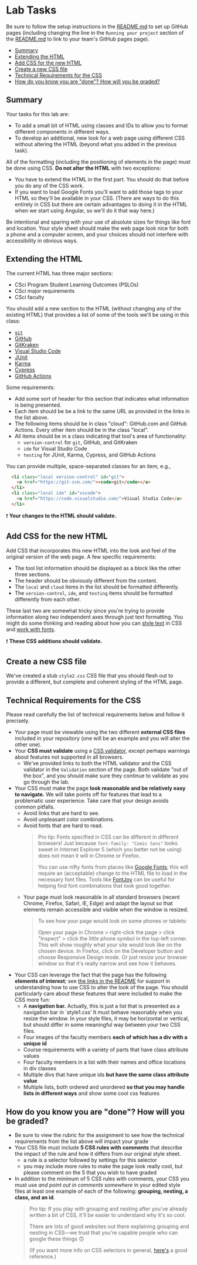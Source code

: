 # Lab Tasks <!-- omit in toc -->

Be sure to follow the setup instructions in the [README.md](README.md) to set up
GitHub pages (including changing the line in the `Running your project` section of
the [README.md](README.md) to link to your team's GitHub pages page).

- [Summary](#summary)
- [Extending the HTML](#extending-the-html)
- [Add CSS for the new HTML](#add-css-for-the-new-html)
- [Create a new CSS file](#create-a-new-css-file)
- [Technical Requirements for the CSS](#technical-requirements-for-the-css)
- [How do you know you are "done"? How will you be graded?](#how-do-you-know-you-are-done-how-will-you-be-graded)

## Summary

Your tasks for this lab are:

- To add a small bit of HTML using classes and IDs to allow you to format
  different components in different ways.
- To develop an additional, new look for a web page using different CSS without altering
  the HTML (beyond what you added in the previous task).

All of the formatting (including the positioning of elements in the page) must
  be done using CSS. **Do not alter the HTML** with two exceptions:

- You have to extend the HTML in the first part. You should do that before you do
  any of the CSS work.
- If you want to load Google Fonts you'll want to add those tags to your HTML so
  they'll be available in your CSS. (There are ways to do this entirely in CSS
  but there are certain advantages to doing it in the HTML when we start using Angular, so we'll do it that way here.)

Be intentional and sparing with your use of absolute sizes for things like font and
location. Your style sheet should make the web page look nice for both a phone and
a computer screen, and your choices should not interfere with accessibility in
obvious ways.

## Extending the HTML

The current HTML has three major sections:

- CSci Program Student Learning Outcomes (PSLOs)
- CSci major requirements
- CSci faculty

You should add a new section to the HTML (without changing any of the existing HTML)
that provides a list of some of the tools we'll be using in this class:

- [`git`](https://git-scm.com/)
- [GitHub](https://github.com/)
- [GitKraken](https://www.gitkraken.com/git-client)
- [Visual Studio Code](https://code.visualstudio.com/)
- [JUnit](https://junit.org/)
- [Karma](https://karma-runner.github.io/latest/index.html)
- [Cypress](https://www.cypress.io/)
- [GitHub Actions](https://github.com/features/actions)

Some requirements:

- Add some sort of header for this section that indicates what information is
  being presented.
- Each item should be be a link to the same URL as provided in the links in the
  list above.
- The following items should be in class "cloud": GitHub.com and GitHub Actions.
  Every other item should be in the class "local".
- All items should be in a class indicating that tool's area of functionality:
  - `version-control` for `git`, GitHub, and GitKraken
  - `ide` for Visual Studio Code
  - `testing` for JUnit, Karma, Cypress, and GitHub Actions

You can provide multiple, space-separated classes for an item, e.g.,

```html
  <li class="local version-control" id="git">
    <a href="https://git-scm.com/"><code>git</code></a>
  </li>
  <li class="local ide" id="vscode">
    <a href="https://code.visualstudio.com/">Visual Studio Code</a>
  </li>
```

:exclamation: **Your changes to the HTML should validate.**

## Add CSS for the new HTML

Add CSS that incorporates this new HTML into the look and feel of the original
version of the web page. A few specific requirements:

- The tool list information should be displayed as a block like the other three sections.
- The header should be obviously different from the content.
- The `local` and `cloud` items in the list should be formatted differently.
- The `version-control`, `ide`, and `testing` items should be formatted differently
  from each other.

These last two are somewhat tricky since you're trying to provide information along
two independent axes through just text formatting. You might do some thinking and
reading about how you can [style text](https://www.w3schools.com/css/css_text.asp)
in CSS and [work with fonts](https://www.w3schools.com/css/css_font.asp).

:exclamation: **These CSS additions should validate.**

## Create a new CSS file

We've created a stub `style2.css` CSS file that you should flesh out to provide a
different, but complete and coherent styling of the HTML page.

## Technical Requirements for the CSS

Please read carefully the list of technical requirements below and follow it precisely.

- Your page must be viewable using the two different **external CSS files** included
  in your repository (one will be an example and you will alter the other one).
- Your **CSS must validate** using a [CSS validator](https://jigsaw.w3.org/css-validator/),
  except perhaps warnings about features not supported in all browsers.
  - We've provided links to both the HTML validator and the CSS validator in the
    `Validation` section of the page. Both validate "out of the box", and you should
    make sure they continue to validate as you go through the lab.
- Your CSS must make the page **look reasonable and be relatively easy to navigate.**
  We will take points off for features that lead to a problematic user experience. Take
  care that your design avoids common pitfalls.
  - Avoid links that are hard to see.
  - Avoid unpleasant color combinations.
  - Avoid fonts that are hard to read.
    > Pro tip: Fonts specified in CSS can be different in different browsers! Just
    > because `font-family: "Comic Sans"` looks sweet in Internet Explorer 5 (which you
    > better not be using) does not mean it will in Chrome or Firefox.
    >
    > You can use nifty fonts from places like
    > [Google Fonts](https://fonts.google.com); this will require
    > an (acceptable) change to the HTML file to load in the necessary
    > font files. Tools like [FontJoy](http://fontjoy.com) can be useful for
    > helping find font combinations that look good together.
  - Your page must look reasonable in all standard browsers (recent Chrome, Firefox,
    Safari, IE, Edge) and adapt the layout so that elements remain accessible and visible when the window is resized.
    > To see how your page would look on some phones or tablets:
    >
    > Open your page in Chrome > right-click the page > click "Inspect" > click
    > the little phone symbol in the top-left corner. This will show roughly what your
    > site would look like on the chosen device. In Firefox, click on the Developer
    > button and choose Responsive Design mode. Or just resize your browser
    > window so that it's really narrow and see how it behaves.
- Your CSS can leverage the fact that the page has the following
  **elements of interest**; see [the links in the README](./README.md) for support
  in understanding how to use CSS to alter the look of the page. You should
  particularly care about these features that were included to make the CSS more fun:
  - A **navigation bar.** Actually, this is just a list that is presented as a
    navigation bar in `style1.css' It must behave reasonably when you resize the window.
    In your style files, it may be horizontal or vertical, but should differ
    in some meaningful way between your two CSS files.
  - Four images of the faculty members **each of which has a div with a unique id**
  - Course requirements with a variety of parts that have class attribute values
  - Four faculty members in a list with their names and office locations in div classes
  - Multiple divs that have unique ids **but have the same class attribute value**
  - Multiple lists, both ordered and unordered **so that you may handle lists
    in different ways** and show some cool css features

## How do you know you are "done"? How will you be graded?

- Be sure to view the rubric for the assignment to see how the technical requirements
  from the list above will impact your grade
- Your CSS file must include **5 CSS rules with comments** that describe
  the impact of the rule and how it differs from our original style sheet.
  - a rule is a selector followed by settings for this selector
  - you may include more rules to make the page look really cool, but please comment
    on the 5 that you wish to have graded
- In addition to the minimum of 5 CSS rules with comments,
  your CSS you must use _and point out in comments somewhere_ in your edited style
  files at least one example of each of the following: **grouping, nesting, a class, and an id**.
    > Pro tip: If you play with grouping and nesting after you've already written a bit of CSS, it'll be easier to understand why it's so cool.
    >
    > There are lots of good websites out there explaining grouping and nesting in CSS&mdash;we trust that you're capable people who can google these things 🙃
    >
    > (If you want more info on CSS selectors in general, [here's](http://www.w3schools.com/cssref/css_selectors.asp) a good reference.)
